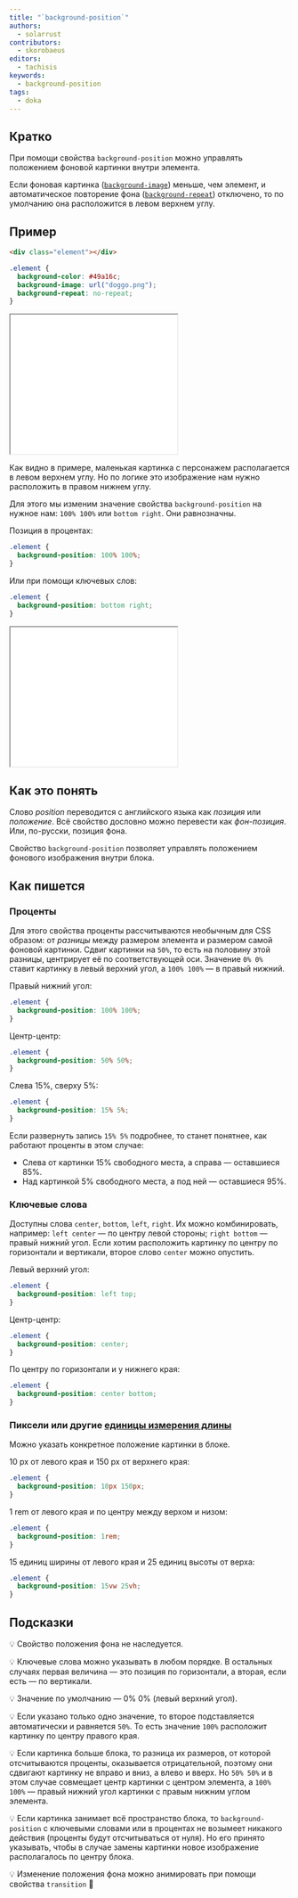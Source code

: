 ```yaml
---
title: "`background-position`"
authors:
  - solarrust
contributors:
  - skorobaeus
editors:
  - tachisis
keywords:
  - background-position
tags:
  - doka
---
```


## Кратко

При помощи свойства `background-position` можно управлять положением фоновой картинки внутри элемента.

Если фоновая картинка ([`background-image`](/css/background-image/)) меньше, чем элемент, и автоматическое повторение фона ([`background-repeat`](/css/background-repeat/)) отключено, то по умолчанию она расположится в левом верхнем углу.

## Пример

```html
<div class="element"></div>
```

```css
.element {
  background-color: #49a16c;
  background-image: url("doggo.png");
  background-repeat: no-repeat;
}
```

<iframe title="Положение фоновой картинки" src="demos/not-positioned/" height="250"></iframe>

Как видно в примере, маленькая картинка с персонажем располагается в левом верхнем углу. Но по логике это изображение нам нужно расположить в правом нижнем углу.

Для этого мы изменим значение свойства `background-position` на нужное нам: `100% 100%` или `bottom right`. Они равнозначны.

Позиция в процентах:

```css
.element {
  background-position: 100% 100%;
}
```

Или при помощи ключевых слов:

```css
.element {
  background-position: bottom right;
}
```

<iframe title="Положение фоновой картинки" src="demos/positioned/" height="250"></iframe>

## Как это понять

Слово _position_ переводится с английского языка как _позиция_ или _положение_. Всё свойство дословно можно перевести как _фон-позиция_. Или, по-русски, позиция фона.

Свойство `background-position` позволяет управлять положением фонового изображения внутри блока.

## Как пишется

### Проценты

Для этого свойства проценты рассчитываются необычным для CSS образом: от _разницы_ между размером элемента и размером самой фоновой картинки. Сдвиг картинки на `50%`, то есть на половину этой разницы, центрирует её по соответствующей оси. Значение `0% 0%` ставит картинку в левый верхний угол, а `100% 100%` — в правый нижний.

Правый нижний угол:

```css
.element {
  background-position: 100% 100%;
}
```

Центр-центр:

```css
.element {
  background-position: 50% 50%;
}
```

Слева 15%, сверху 5%:

```css
.element {
  background-position: 15% 5%;
}
```

Если развернуть запись `15% 5%` подробнее, то станет понятнее, как работают проценты в этом случае:

- Слева от картинки 15% свободного места, а справа — оставшиеся 85%.
- Над картинкой 5% свободного места, а под ней — оставшиеся 95%.

### Ключевые слова

Доступны слова `center`, `bottom`, `left`, `right`. Их можно комбинировать, например: `left center` — по центру левой стороны; `right bottom` — правый нижний угол. Если хотим расположить картинку по центру по горизонтали и вертикали, второе слово `center` можно опустить.

Левый верхний угол:

```css
.element {
  background-position: left top;
}
```

Центр-центр:

```css
.element {
  background-position: center;
}
```

По центру по горизонтали и у нижнего края:

```css
.element {
  background-position: center bottom;
}
```

### Пиксели или другие [единицы измерения длины](/css/numeric-types/#edinicy-izmereniya-dliny-ili-rasstoyaniya)

Можно указать конкретное положение картинки в блоке.

10 px от левого края и 150 px от верхнего края:

```css
.element {
  background-position: 10px 150px;
}
```

1 rem от левого края и по центру между верхом и низом:

```css
.element {
  background-position: 1rem;
}
```

15 единиц ширины от левого края и 25 единиц высоты от верха:

```css
.element {
  background-position: 15vw 25vh;
}
```

## Подсказки

💡 Свойство положения фона не наследуется.

💡 Ключевые слова можно указывать в любом порядке. В остальных случаях первая величина — это позиция по горизонтали, а вторая, если есть — по вертикали.

💡 Значение по умолчанию — 0% 0% (левый верхний угол).

💡 Если указано только одно значение, то второе подставляется автоматически и равняется `50%`. То есть значение `100%` расположит картинку по центру правого края.

💡 Если картинка больше блока, то разница их размеров, от которой отсчитываются проценты, оказывается отрицательной, поэтому они сдвигают картинку не вправо и вниз, а влево и вверх. Но `50% 50%` и в этом случае совмещает центр картинки с центром элемента, а `100% 100%` — правый нижний угол картинки с правым нижним углом элемента.

💡 Если картинка занимает всё пространство блока, то `background-position` с ключевыми словами или в процентах не возымеет никакого действия (проценты будут отсчитываться от нуля). Но его принято указывать, чтобы в случае замены картинки новое изображение располагалось по центру блока.

💡 Изменение положения фона можно анимировать при помощи свойства `transition` 🥳
